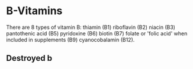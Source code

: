 # B-Vitamins

There are 8 types of vitamin B:
thiamin (B1)
riboflavin (B2)
niacin (B3)
pantothenic acid (B5)
pyridoxine (B6)
biotin (B7)
folate or 'folic acid' when included in supplements (B9)
cyanocobalamin (B12).


## Destroyed b 
